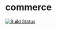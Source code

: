 commerce
========

[![Build Status](https://travis-ci.org/mfbadr/commerce.svg?branch=master)](https://travis-ci.org/mfbadr/commerce)
